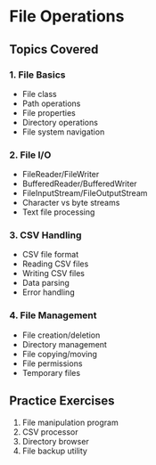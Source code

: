 # File Operations

## Topics Covered

### 1. File Basics
- File class
- Path operations
- File properties
- Directory operations
- File system navigation

### 2. File I/O
- FileReader/FileWriter
- BufferedReader/BufferedWriter
- FileInputStream/FileOutputStream
- Character vs byte streams
- Text file processing

### 3. CSV Handling
- CSV file format
- Reading CSV files
- Writing CSV files
- Data parsing
- Error handling

### 4. File Management
- File creation/deletion
- Directory management
- File copying/moving
- File permissions
- Temporary files

## Practice Exercises
1. File manipulation program
2. CSV processor
3. Directory browser
4. File backup utility 